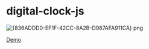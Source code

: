 # digital-clock-js

![{836ADDD0-EF1F-42CC-8A2B-D987AFA911CA} png](https://user-images.githubusercontent.com/14862922/95323921-2066f880-08c9-11eb-8e7a-7ed1e7968bca.jpg)

<a href="https://onysu.github.io/digital-clock-js/">Demo</a>
